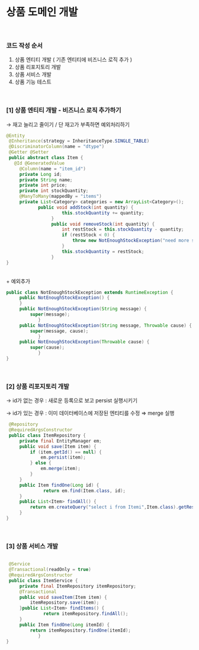 # 상품 도메인 개발

<br>

### 코드 작성 순서

1. 상품 엔티티 개발 ( 기존 엔티티에 비즈니스 로직 추가 )
2. 상품 리포지토리 개발
3. 상품 서비스 개발
4. 상품 기능 테스트

<br>


### [1] 상품 엔티티 개발 - 비즈니스 로직 추가하기

→ 재고 늘리고 줄이기 / 단 재고가 부족하면 예외처리하기

```java
@Entity
 @Inheritance(strategy = InheritanceType.SINGLE_TABLE)
 @DiscriminatorColumn(name = "dtype")
 @Getter @Setter
 public abstract class Item {
   @Id @GeneratedValue
     @Column(name = "item_id")
     private Long id;
     private String name;
     private int price;
     private int stockQuantity;
     @ManyToMany(mappedBy = "items")
     private List<Category> categories = new ArrayList<Category>();
			public void addStock(int quantity) {
			         this.stockQuantity += quantity;
			     }
			     public void removeStock(int quantity) {
			         int restStock = this.stockQuantity - quantity;
			         if (restStock < 0) {
			             throw new NotEnoughStockException("need more stock");
			         }
			         this.stockQuantity = restStock;
			     }
}
```

<br>
+ 예외추가

```java
public class NotEnoughStockException extends RuntimeException {
     public NotEnoughStockException() {
     }
     public NotEnoughStockException(String message) {
         super(message);
			}
     public NotEnoughStockException(String message, Throwable cause) {
         super(message, cause);
			}
     public NotEnoughStockException(Throwable cause) {
         super(cause);
			} 
}
```

<br>


### [2] 상품 리포지토리 개발

→ id가 없는 경우 : 새로운 등록으로 보고 persist 실행시키기

→ id가 있는 경우 : 이미 데이터베이스에 저장된 엔티티를 수정 ⇒ merge 실행

```java
 @Repository
 @RequiredArgsConstructor
 public class ItemRepository {
     private final EntityManager em;
     public void save(Item item) {
         if (item.getId() == null) {
             em.persist(item);
         } else {
             em.merge(item);
         }
     }
     public Item findOne(Long id) {
              return em.find(Item.class, id);
     }
     public List<Item> findAll() {
         return em.createQuery("select i from Itemi",Item.class).getResultList();
     }
}
```

<br>



### [3] 상품 서비스 개발

```java

 @Service
 @Transactional(readOnly = true)
 @RequiredArgsConstructor
 public class ItemService {
     private final ItemRepository itemRepository;
     @Transactional
     public void saveItem(Item item) {
         itemRepository.save(item);
     }public List<Item> findItems() {
              return itemRepository.findAll();
     }
     public Item findOne(Long itemId) {
         return itemRepository.findOne(itemId);
			} 
}
```
